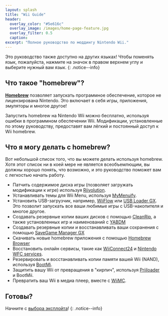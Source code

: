 ```yaml
---
layout: splash
title: "Wii Guide"
header:
  overlay_color: "#5e616c"
  overlay_image: /images/home-page-feature.jpg
  overlay_filter: 0.5
  caption:
excerpt: "Полное руководство по моддингу Nintendo Wii."
---
```


Это руководство также доступно на других языках! Чтобы поменять язык, пожалуйста, нажмите на значок в правом верхнем углу и выберите нужный вам язык.
{: .notice--info}

## Что такое "homebrew"?

[**Homebrew**](https://en.wikipedia.org/wiki/Homebrew_(video_games)) позволяет запускать программное обеспечение, которое не лицензирована Nintendo. Это включает в себя игры, приложения, эмуляторы и многое другое!

Запустить homebrew на Nintendo Wii можно бесплатно, используя ошибки в программном обеспечении Wii. Модификации, установленные по этому руководству, предоставят вам лёгкий и постоянный доступ к Wii homebrew.

## Что я могу делать с homebrew?

Вот небольшой список того, что вы можете делать используя homebrew. Хотя этот список ни в коей мере не является всеобъемлющим, вы должны хорошо понять, что возможно, и это руководство поможет вам с легкостью начать работу.

- Патчить содержимое диска игры (позволяет загружать модификации к игре) используя [Riivolution](http://www.wiibrew.org/wiki/Riivolution).
- Устанавливать темы для Wii Menu, используя [MyMenuify](themes).
- Установить USB-загрузчик, например, [WiiFlow](wiiflow) или [USB Loader GX](usbloadergx). Это позволит запускать все ваши любимые игры с USB-накопителя и многое другое.
- Создавать резервные копии ваших дисков с помощью [CleanRip](/dump-games), а также установленных игр и наименований с [YABDM](dump-wads)
- Создавать резервные копии и восстанавливать ваши сохранения с помощью [SaveGame Manager GX](https://wiidatabase.de/downloads/wii-tools/savegame-manager-gx-beta/)
- Скачивать новые homebrew приложения с помощью [Homebrew Browser](hbb)
- Восстановить онлайн сервисы, такие как [WiiConnect24](riiconnect24) и [Nintendo WFC services](wiimmfi).
- Резервировать и восстанавливать копии памяти вашей Wii (NAND), используя [BootMi](bootmii).
- Защитить вашу Wii от превращения в "кирпич", используя [Priiloader](priiloader) и BootMii.
- Превратить ваш Wii в медиа плеер, вместе с [WiiMC](https://oscwii.org/library/app/wiimc-ss).


## Готовы?

Начните с [выбора эксплойта](get-started)!
{: .notice--info}
